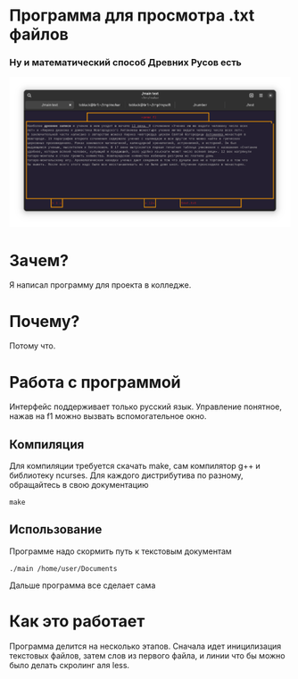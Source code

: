<h1 aligh="center">Программа для просмотра .txt файлов</h1>
<h3 aligh="center">Ну и математический способ Древних Русов есть</h3>

![mohar](image.png "mohoar")

# Зачем?
Я написал программу для проекта в колледже.

# Почему?
Потому что.

# Работа с программой
Интерфейс поддерживает только русский язык. Управление понятное, нажав на f1 можно вызвать вспомогательное окно.

## Компиляция
Для компиляции требуется скачать make, сам компилятор g++ и библиотеку ncurses. Для каждого дистрибутива по разному, обращайтесь в свою документацию 
```
make
```

## Использование
Программе надо скормить путь к текстовым документам
```
./main /home/user/Documents
```
Дальше программа все сделает сама

# Как это работает
Программа делится на несколько этапов. Сначала идет иницилизация текстовых файлов, затем слов из первого файла, и линии что бы можно было делать скролинг аля less. 
